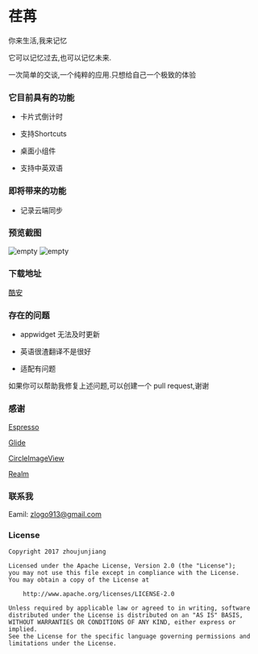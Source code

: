 # 荏苒
你来生活,我来记忆

它可以记忆过去,也可以记忆未来.

一次简单的交谈,一个纯粹的应用.只想给自己一个极致的体验

### 它目前具有的功能

  - 卡片式倒计时

  - 支持Shortcuts

  - 桌面小组件
  
  - 支持中英双语

### 即将带来的功能

  - 记录云端同步

### 预览截图

![empty](https://github.com/zhoujunjiang/Renran/blob/master/screenhost/1.png)
![empty](https://github.com/zhoujunjiang/Renran/blob/master/screenhost/2.png)


### 下载地址

[酷安](http://www.coolapk.com/apk/com.aidchow.renran)


### 存在的问题
  
  - appwidget 无法及时更新
  
  - 英语很渣翻译不是很好
  
  - 适配有问题

如果你可以帮助我修复上述问题,可以创建一个 pull request,谢谢

### 感谢

[Espresso](https://github.com/TonnyL/Espresso)

[Glide](https://github.com/bumptech/glide)

[CircleImageView](https://github.com/hdodenhof/CircleImageView)

[Realm](https://github.com/realm/realm-java)

### 联系我

Eamil: zlogo913@gmail.com

### License

```
Copyright 2017 zhoujunjiang

Licensed under the Apache License, Version 2.0 (the "License");
you may not use this file except in compliance with the License.
You may obtain a copy of the License at

    http://www.apache.org/licenses/LICENSE-2.0

Unless required by applicable law or agreed to in writing, software
distributed under the License is distributed on an "AS IS" BASIS,
WITHOUT WARRANTIES OR CONDITIONS OF ANY KIND, either express or implied.
See the License for the specific language governing permissions and
limitations under the License.
```





